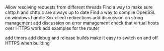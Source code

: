 Allow resolving requests from different threads
Find a way to make sure chttp.h and chttp.c are always up to date
Find a way to compile OpenSSL on windows
handle 3xx client redirections
add discussion on string management
add discussion on error management
check that virtual hosts over HTTPS work
add examples for the router

add timers
add debug and release builds
make it easy to switch on and off HTTPS when building

